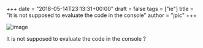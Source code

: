 +++
date = "2018-05-14T23:13:31+00:00"
draft = false
tags = ["ie"]
title = "it is not supposed to evaluate the code in the console"
author = "jpic"
+++

![image](/img/2018-05-14-it-is-not-supposed-to-evaluate-the-code-in-the/291e17549f3b748b10a08aa09c4c27f625d7b21971b5c0d8d73aee3da9306978.png)

It is not supposed to evaluate the code in the console ?
